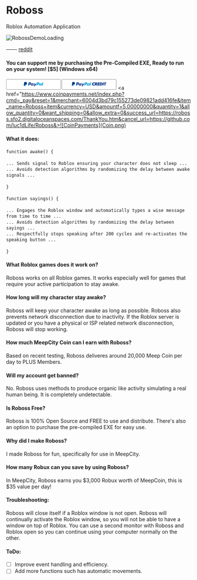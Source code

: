 # Roboss
Roblox Automation Application

![RobossDemoLoading](RobossDemo.gif)

─── [reddit](https://www.reddit.com/r/robloxgamedev/comments/dzsm7r/roboss_stay_awake_speak_wisely_in_roblox_meepcity/?utm_source=share&utm_medium=web2x)

#### You can support me by purchasing the Pre-Compiled EXE, Ready to run on your system! [$5] (Windows x64)

<a href="https://www.paypal.com/cgi-bin/webscr?cmd=_s-xclick&hosted_button_id=RKFSELTDLU2Y2">![PayPal](PayPal.png)</a>
<a href="https://www.coinpayments.net/index.php?cmd=_pay&reset=1&merchant=6004d3bd79c155273de09821add416fe&item_name=Roboss+item&currency=USD&amountf=5.00000000&quantity=1&allow_quantity=0&want_shipping=0&allow_extra=0&success_url=https://roboss.sfo2.digitaloceanspaces.com/ThankYou.htm&cancel_url=https://github.com/luc1dLife/Roboss&>![CoinPayments](Coin.png)</a>

#### What it does:

    function awake() {
    
    ... Sends signal to Roblox ensuring your character does not sleep ... 
    ... Avoids detection algorithms by randomizing the delay between awake signals ...
    
    } 

    function sayings() {
    
    ... Engages the Roblox window and automatically types a wise message from time to time ...
    ... Avoids detection algorithms by randomizing the delay between sayings ... 
    ... Respectfully stops speaking after 200 cycles and re-activates the speaking button ... 
    
    }

#### What Roblox games does it work on?
Roboss works on all Roblox games. It works especially well for games that require your active participation to stay awake.  


#### How long will my character stay awake?
Roboss will keep your character awake as long as possible. Roboss also prevents network disconnection due to inactivity. If the Roblox server is updated or you have a physical or ISP related network disconnection, Roboss will stop working.  


#### How much MeepCity Coin can I earn with Roboss?
Based on recent testing, Roboss deliveres around 20,000 Meep Coin per day to PLUS Members.  


#### Will my account get banned?
No. Roboss uses methods to produce organic like activity simulating a real human being. It is completely undetectable.


#### Is Roboss Free?
Roboss is 100% Open Source and FREE to use and distribute. There's also an option to purchase the pre-compiled EXE for easy use.   


#### Why did I make Roboss?
I made Roboss for fun, specifically for use in MeepCity.  


#### How many Robux can you save by using Roboss?
In MeepCity, Roboss earns you $3,000 Robux worth of MeepCoin, this is $35 value per day!  


#### Troubleshooting:
Roboss will close itself if a Roblox window is not open.
Roboss will continually activate the Roblox window, so you will not be able to have a window on top of Roblox.
You can use a second monitor with Roboss and Roblox open so you can continue using your computer normally on the other. 


#### ToDo:
- [ ] Improve event handling and efficiency. 
- [ ] Add more functions such has automatic movements.  

